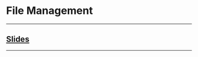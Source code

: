 # File Management
---
## [Slides](https://redhawks-my.sharepoint.com/:p:/r/personal/bowermanjess_seattleu_edu/_layouts/15/Doc.aspx?sourcedoc=%7BD6C155A1-627D-48ED-ACF3-9918DE460520%7D&file=6%20-%20Week%20-%206%20-%20Monday%20-%20File%20management%20-%20Modified.pptx&action=edit&mobileredirect=true)
---
